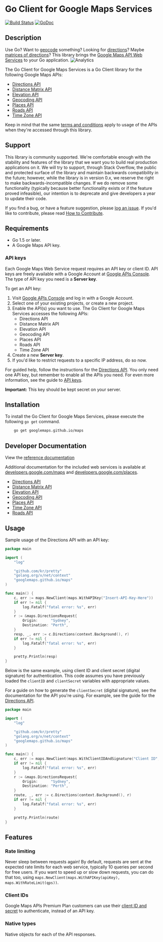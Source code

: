 Go Client for Google Maps Services
==================================

[![Build Status](https://travis-ci.org/googlemaps/google-maps-services-go.svg?branch=master)](https://travis-ci.org/googlemaps/google-maps-services-go)
[![GoDoc](https://godoc.org/googlemaps.github.io/maps?status.svg)](https://godoc.org/googlemaps.github.io/maps)

## Description

Use Go? Want to [geocode][Geocoding API] something? Looking for [directions][Directions API]?
Maybe [matrices of directions][Distance Matrix API]? This library brings the [Google Maps API Web
Services] to your Go application.
![Analytics](https://maps-ga-beacon.appspot.com/UA-12846745-20/google-maps-services-go/readme?pixel)

The Go Client for Google Maps Services is a Go Client library for the following Google Maps
APIs:

- [Directions API]
- [Distance Matrix API]
- [Elevation API]
- [Geocoding API]
- [Places API]
- [Roads API]
- [Time Zone API]

Keep in mind that the same [terms and conditions](https://developers.google.com/maps/terms) apply
to usage of the APIs when they're accessed through this library.

## Support

This library is community supported. We're comfortable enough with the stability and features of
the library that we want you to build real production applications on it. We will try to support,
through Stack Overflow, the public and protected surface of the library and maintain backwards
compatibility in the future; however, while the library is in version 0.x, we reserve the right
to make backwards-incompatible changes. If we do remove some functionality (typically because
better functionality exists or if the feature proved infeasible), our intention is to deprecate
and give developers a year to update their code.

If you find a bug, or have a feature suggestion, please [log an issue][issues]. If you'd like to
contribute, please read [How to Contribute][contrib].

## Requirements

- Go 1.5 or later.
- A Google Maps API key.

### API keys

Each Google Maps Web Service request requires an API key or client ID. API keys
are freely available with a Google Account at
[Google APIs Console][API Console]. The type of API key you need is a **Server key**.

To get an API key:

 1. Visit [Google APIs Console][API Console] and log in with
    a Google Account.
 1. Select one of your existing projects, or create a new project.
 1. Enable the API(s) you want to use. The Go Client for Google Maps Services
    accesses the following APIs:
    - Directions API
    - Distance Matrix API
    - Elevation API
    - Geocoding API
    - Places API
    - Roads API
    - Time Zone API
 1. Create a new **Server key**.
 1. If you'd like to restrict requests to a specific IP address, do so now.

For guided help, follow the instructions for the [Directions API][directions-key].
You only need one API key, but remember to enable all the APIs you need.
For even more information, see the guide to [API keys][apikey].

**Important:** This key should be kept secret on your server.

## Installation

To install the Go Client for Google Maps Services, please execute the following `go get` command.

```bash
    go get googlemaps.github.io/maps
```

## Developer Documentation

View the [reference documentation](https://godoc.org/googlemaps.github.io/maps)

Additional documentation for the included  web services is available at
[developers.google.com/maps][Maps documentation] and
[developers.google.com/places][Places documentation].

- [Directions API]
- [Distance Matrix API]
- [Elevation API]
- [Geocoding API]
- [Places API]
- [Time Zone API]
- [Roads API]

## Usage

Sample usage of the Directions API with an API key:

```go
package main

import (
	"log"

	"github.com/kr/pretty"
	"golang.org/x/net/context"
	"googlemaps.github.io/maps"
)

func main() {
	c, err := maps.NewClient(maps.WithAPIKey("Insert-API-Key-Here"))
	if err != nil {
		log.Fatalf("fatal error: %s", err)
	}
	r := &maps.DirectionsRequest{
		Origin:      "Sydney",
		Destination: "Perth",
	}
	resp, _, err := c.Directions(context.Background(), r)
	if err != nil {
		log.Fatalf("fatal error: %s", err)
	}

	pretty.Println(resp)
}
```

Below is the same example, using client ID and client secret (digital signature)
for authentication. This code assumes you have previously loaded the `clientID`
and `clientSecret` variables with appropriate values.

For a guide on how to generate the `clientSecret` (digital signature), see the
documentation for the API you're using. For example, see the guide for the
[Directions API][directions-client-id].

```go
package main

import (
	"log"

	"github.com/kr/pretty"
	"golang.org/x/net/context"
	"googlemaps.github.io/maps"
)

func main() {
	c, err := maps.NewClient(maps.WithClientIDAndSignature("Client ID", "Client Secret"))
	if err != nil {
		log.Fatalf("fatal error: %s", err)
	}
	r := &maps.DirectionsRequest{
		Origin:      "Sydney",
		Destination: "Perth",
	}
	route, _, err := c.Directions(context.Background(), r)
	if err != nil {
		log.Fatalf("fatal error: %s", err)
	}

	pretty.Println(route)
}
```

## Features

### Rate limiting

Never sleep between requests again! By default, requests are sent at the expected rate limits for
each web service, typically 10 queries per second for free users. If you want to speed up or slow
down requests, you can do that too, using `maps.NewClient(maps.WithAPIKey(apiKey), maps.WithRateLimit(qps))`.

### Client IDs

Google Maps APIs Premium Plan customers can use their [client ID and secret][clientid] to authenticate,
instead of an API key.

### Native types

Native objects for each of the API responses.

[apikey]: https://developers.google.com/maps/faq#keysystem
[clientid]: https://developers.google.com/maps/documentation/business/webservices/auth

[API Console]: https://developers.google.com/console
[Maps documentation]: https://developers.google.com/maps/
[Places documentation]: https://developers.google.com/places/

[Google Maps API Web Services]: https://developers.google.com/maps/documentation/webservices/
[Directions API]: https://developers.google.com/maps/documentation/directions/
[directions-client-id]: https://developers.google.com/maps/documentation/directions/get-api-key#client-id
[directions-key]: https://developers.google.com/maps/documentation/directions/get-api-key#key
[Distance Matrix API]: https://developers.google.com/maps/documentation/distancematrix/
[Elevation API]: https://developers.google.com/maps/documentation/elevation/
[Geocoding API]: https://developers.google.com/maps/documentation/geocoding/
[Places API]: https://developers.google.com/places/web-service/
[Roads API]: https://developers.google.com/maps/documentation/roads/
[Time Zone API]: https://developers.google.com/maps/documentation/timezone/

[issues]: https://github.com/googlemaps/google-maps-services-go/issues
[contrib]: https://github.com/googlemaps/google-maps-services-go/blob/master/CONTRIB.md
